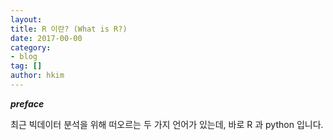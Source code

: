 ```yaml
---
layout:
title: R 이란? (What is R?)
date: 2017-00-00  
category:
- blog
tag: []  
author: hkim  
---
```


***preface***

최근 빅데이터 분석을 위해 떠오르는 두 가지 언어가 있는데, 바로 R 과 python 입니다.
